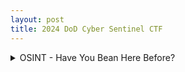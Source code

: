 ```yaml
---
layout: post
title: 2024 DoD Cyber Sentinel CTF
---
```


<details>
<summary> OSINT - Have You Bean Here Before?</summary>
<br>

# Summary

This challenge gave you a photo, as seen below, and asked to find the MAC address of the WiFi the user was connected to.

<br>
<div class="center-image">
    <img src="{{site.url}}/assets/images/CTF/Sentinel2024/bean/OSINT_bean.png" alt="Bean Challenge" width="500"/>
</div>
<br>

# Solution

The first step in solving this OSINT challenge is to identify the location of the photo. The first thing I did was look for identifying information in the photo. Looking at the coffee cup, we can see a logo "PAUL" on the side facing us. 

<br>
<div class="center-image">
    <img src="{{site.url}}/assets/images/CTF/Sentinel2024/bean/Paul.png" alt="Paul Cup" width="200"/>
</div>
<br>

Using Google, I simply searched for "Paul Restaurant", which the first result was the website for [Paul French Bakery & Cafe](https://www.pauldmv.com/). Navigating to the Locations Tab, we can see the following locations:

<br>
<div class="center-image">
    <img src="{{site.url}}/assets/images/CTF/Sentinel2024/bean/Locations.png" alt="Paul Locations" width="600"/>
</div>
<br>

I then did research on each location, looking around on Google Street View until I found [this view of the restaurant](https://www.google.com/maps/place/PAUL/@38.9026998,-77.0296509,3a,75y,244.78h,79.07t/data=!3m6!1e1!3m4!1st0gdbpUCz3dH3h2pBbWo3w!2e0!7i16384!8i8192!4m15!1m8!3m7!1s0x89b7b7945ffccc1d:0xa31a1c637f46a13f!2s1275+K+St+NW,+1275+K+St+NW,+Washington,+DC+20005!3b1!8m2!3d38.9028463!4d-77.0292336!16s%2Fg%2F12hlgng30!3m5!1s0x89b7b7945ff74921:0x2b9bb7d6fb61081a!8m2!3d38.9027468!4d-77.0293581!16s%2Fg%2F11bwt9_wgs?entry=ttu). This narrowed it down to the location at 1275 K Street in Washington DC. The view looked identical to the one in the image, as you could see the building in the background and it matched the skyline from the original image. 

Now that we had the street location, we needed to figure out how to track down what the BSSID of the AP to solve the challenge. I had no idea how to do this, so I just googled "WiFi Map Online" and [a site called Wiggle](https://wigle.net/) showed up. This was arguably the coolest part of the challenge for me, as I learned about this site's feature to collect and display beacon frames from the general public. Using this site, I navigated to the address of the location I chose and I saw quite a few SSIDs available to look at:

<br>
<div class="center-image">
    <img src="{{site.url}}/assets/images/CTF/Sentinel2024/bean/Wiggle.png" alt="Wiggle Results" width="600"/>
</div>
<br>

I noticed that one of the options available was "Paul Guest" which I assumed the target would be using as he was a guest at this restaurant. Clicking on that option, I saw the following information:

<br>
<div class="center-image">
    <img src="{{site.url}}/assets/images/CTF/Sentinel2024/bean/Paul_Guest.png" alt="Paul Guest WiFi" width="600"/>
</div>
<br>

This BSSID was the correct one, giving me the flag of

**C1{6C:CD:D6:BD:5B:51}**

<details>
